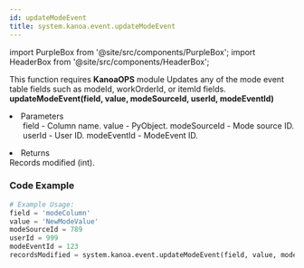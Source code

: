 ```yaml
---
id: updateModeEvent
title: system.kanoa.event.updateModeEvent
---
```


import PurpleBox from '@site/src/components/PurpleBox';
import HeaderBox from '@site/src/components/HeaderBox';

<PurpleBox>This function requires <b>KanoaOPS</b> module</PurpleBox>
<HeaderBox header="Description">
    Updates any of the mode event table fields such as modeId, workOrderId, or itemId fields.
</HeaderBox>
<HeaderBox header="Syntax">
    <b>updateModeEvent(field, value, modeSourceId, userId, modeEventId)</b>
    <li>Parameters <br />
        <ul>
            field - Column name.
            value - PyObject.
            modeSourceId - Mode source ID.
            userId - User ID.
            modeEventId - ModeEvent ID.
        </ul>
    </li>
    <li>Returns <br />
        Records modified (int).
    </li>
</HeaderBox>

### Code Example

```python
# Example Usage:
field = 'modeColumn'
value = 'NewModeValue'
modeSourceId = 789
userId = 999
modeEventId = 123
recordsModified = system.kanoa.event.updateModeEvent(field, value, modeSourceId, userId, modeEventId)

